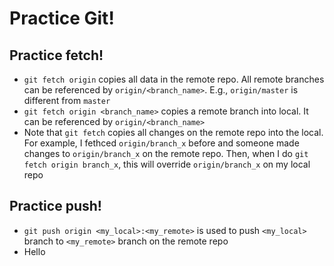 # Practice Git!

## Practice fetch!
* `git fetch origin` copies all data in the remote repo. All remote branches can be referenced by `origin/<branch_name>`. E.g., `origin/master` is different from `master`
* `git fetch origin <branch_name>` copies a remote branch into local. It can be referenced by `origin/<branch_name>`
* Note that `git fetch` copies all changes on the remote repo into the local. For example, I fethced `origin/branch_x` before and someone made changes to `origin/branch_x` on the remote repo. Then, when I do `git fetch origin branch_x`, this will override `origin/branch_x` on my local repo

## Practice push!
* `git push origin <my_local>:<my_remote>` is used to push `<my_local>` branch to `<my_remote>` branch on the remote repo
* Hello

